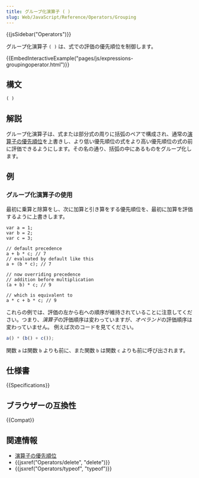```yaml
---
title: グループ化演算子 ( )
slug: Web/JavaScript/Reference/Operators/Grouping
---
```


{{jsSidebar("Operators")}}

グループ化演算子 `( )` は、式での評価の優先順位を制御します。

{{EmbedInteractiveExample("pages/js/expressions-groupingoperator.html")}}

## 構文

```js
( )
```

## 解説

グループ化演算子は、式または部分式の周りに括弧のペアで構成され、通常の[演算子の優先順位](/ja/docs/Web/JavaScript/Reference/Operators/Operator_precedence)を上書きし、より低い優先順位の式をより高い優先順位の式の前に評価できるようにします。その名の通り、括弧の中にあるものをグループ化します。

## 例

### グループ化演算子の使用

最初に乗算と除算をし、次に加算と引き算をする優先順位を、最初に加算を評価するように上書きします。

```js-nolint
var a = 1;
var b = 2;
var c = 3;

// default precedence
a + b * c; // 7
// evaluated by default like this
a + (b * c); // 7

// now overriding precedence
// addition before multiplication
(a + b) * c; // 9

// which is equivalent to
a * c + b * c; // 9
```

これらの例では、評価の左から右への順序が維持されていることに注意してください。つまり、*演算子*の評価順序は変わっていますが、*オペランド*の評価順序は変わっていません。
例えば次のコードを見てください。

```js
a() * (b() + c());
```

関数 `a` は関数 `b` よりも前に、また関数 `b` は関数 `c` よりも前に呼び出されます。

## 仕様書

{{Specifications}}

## ブラウザーの互換性

{{Compat}}

## 関連情報

- [演算子の優先順位](/ja/docs/Web/JavaScript/Reference/Operators/Operator_precedence)
- {{jsxref("Operators/delete", "delete")}}
- {{jsxref("Operators/typeof", "typeof")}}
